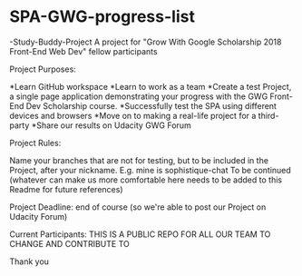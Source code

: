 # SPA-GWG-progress-list

-Study-Buddy-Project
A project for "Grow With Google Scholarship 2018 Front-End Web Dev" fellow participants

Project Purposes:

*Learn GitHub workspace
*Learn to work as a team
*Create a test Project, a single page application demonstrating your progress with the GWG Front-End Dev Scholarship course.
*Successfully test the SPA using different devices and browsers
*Move on to making a real-life project for a third-party
*Share our results on Udacity GWG Forum

Project Rules:

Name your branches that are not for testing, but to be included in the Project, after your nickname. E.g. mine is sophistique-chat
To be continued (whatever can make us more comfortable here needs to be added to this Readme for future references)

Project Deadline: end of course (so we're able to post our Project on Udacity Forum)


Current Participants: THIS IS A PUBLIC REPO FOR ALL OUR TEAM TO CHANGE AND CONTRIBUTE TO



Thank you
